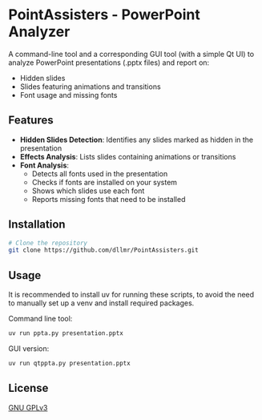 # PointAssisters - PowerPoint Analyzer

A command-line tool and a corresponding GUI tool (with a simple Qt UI) to analyze PowerPoint presentations (.pptx files) and report on:
- Hidden slides
- Slides featuring animations and transitions
- Font usage and missing fonts

## Features

- **Hidden Slides Detection**: Identifies any slides marked as hidden in the presentation
- **Effects Analysis**: Lists slides containing animations or transitions
- **Font Analysis**: 
  - Detects all fonts used in the presentation
  - Checks if fonts are installed on your system
  - Shows which slides use each font
  - Reports missing fonts that need to be installed

## Installation

```bash
# Clone the repository
git clone https://github.com/dllmr/PointAssisters.git
```

## Usage

It is recommended to install uv for running these scripts, to avoid the need to manually set up a venv and install required packages.

Command line tool:

```bash
uv run ppta.py presentation.pptx
```

GUI version:

```bash
uv run qtppta.py presentation.pptx
```

## License

[GNU GPLv3](https://choosealicense.com/licenses/gpl-3.0/)
